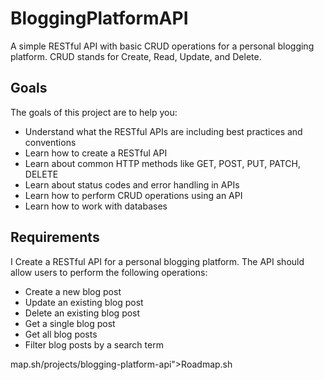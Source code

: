 <h1>BloggingPlatformAPI</h1>
<p> A simple RESTful API with basic CRUD operations for a personal blogging platform. CRUD stands for Create, Read, Update, and Delete.</p>
<h2>Goals</h2>

<p>The goals of this project are to help you:</p>
<ul>
  <li>Understand what the RESTful APIs are including best practices and conventions</li>
  <li>Learn how to create a RESTful API</li>
  <li>Learn about common HTTP methods like GET, POST, PUT, PATCH, DELETE</li>
  <li>Learn about status codes and error handling in APIs</li>
  <li>Learn how to perform CRUD operations using an API</li>
  <li>Learn how to work with databases</li>
</ul>

<h2>Requirements</h2>
<p>I Create a RESTful API for a personal blogging platform. The API should allow users to perform the following operations:</p>
<ul>
  <li>Create a new blog post</li>
  <li>Update an existing blog post</li>
  <li>Delete an existing blog post</li>
  <li>Get a single blog post</li>
  <li>Get all blog posts</li>
  <li>Filter blog posts by a search term</li>
</ul>
map.sh/projects/blogging-platform-api">Roadmap.sh</a></p>
